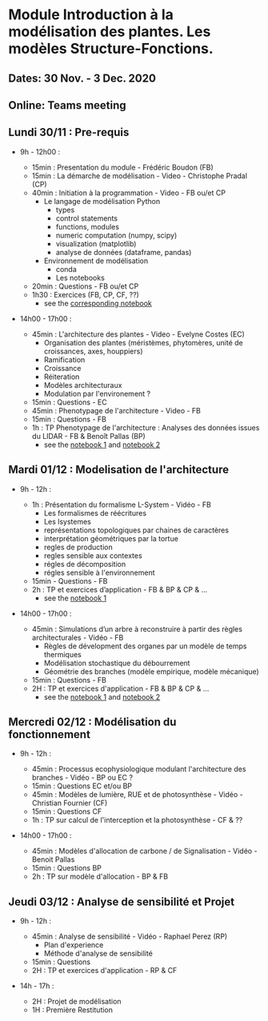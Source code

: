 # Module Introduction à la modélisation des plantes. Les modèles Structure-Fonctions.
## Dates: 30 Nov. - 3 Dec. 2020

## Online: Teams meeting

## Lundi 30/11 : Pre-requis

* 9h - 12h00 : 
   - 15min : Presentation du module - Frédéric Boudon (FB)
   - 15min : La démarche de modélisation - Video - Christophe Pradal (CP)
   - 40min : Initiation à la programmation - Video - FB ou/et CP
      - Le langage de modélisation Python
         - types
         - control statements
         - functions, modules
         - numeric computation (numpy, scipy)
         - visualization (matplotlib)
         - analyse de données (dataframe, pandas)
      - Environnement de modélisation
         - conda
         - Les notebooks
    - 20min : Questions - FB ou/et CP
    - 1h30 : Exercices (FB, CP, CF, ??)
         - see the [corresponding notebook](https://nbviewer.jupyter.org/github/openalea-training/hbma312_training/blob/master/python/Python%20lecture.ipynb)

* 14h00 - 17h00 : 
    - 45min : L'architecture des plantes - Video - Evelyne Costes (EC)
         - Organisation des plantes (méristèmes, phytomères, unité de croissances, axes, houppiers)
         - Ramification
         - Croissance
         - Réiteration
         - Modèles architecturaux
         - Modulation par l'environement ?
    - 15min : Questions - EC
    - 45min : Phenotypage de l'architecture - Video - FB
    - 15min : Questions - FB
    - 1h : TP Phenotypage de l'architecture : Analyses des données issues du LIDAR - FB & Benoît Pallas (BP)
         - see the [notebook 1](https://nbviewer.jupyter.org/github/openalea-training/hbma312_training/blob/master/laserreconstruction/Reconstruction%20from%20laser%20scans.ipynb) and [notebook 2](https://nbviewer.jupyter.org/github/openalea-training/hbma312_training/blob/master/laserreconstruction/Analysis%20of%20laser%20scans.ipynb)
         
## Mardi 01/12 : Modelisation de l'architecture

* 9h - 12h : 
   - 1h : Présentation du formalisme L-System - Vidéo - FB
      - Les formalismes de réécritures
      - Les lsystemes
      - représentations topologiques par chaines de caractères
      - interprétation géométriques par la tortue
      - regles de production
      - regles sensible aux contextes
      - régles de décomposition
      - régles sensible à l'environnement
   - 15min - Questions - FB
   - 2h : TP et exercices d’application - FB & BP & CP & ...
      - see the [notebook 1](https://nbviewer.jupyter.org/github/openalea-training/hbma312_training/blob/master/simulation/L-systems.ipynb)
   
* 14h00 - 17h00 : 
   - 45min : Simulations d’un arbre à reconstruire à partir des règles architecturales - Vidéo - FB
      - Règles de dévelopment des organes par un modèle de temps thermiques
      - Modélisation stochastique du débourrement
      - Géométrie des branches (modèle empirique, modèle mécanique)
   - 15min : Questions - FB
   - 2H : TP et exercices d'application - FB & BP & CP & ...
      - see the [notebook 1](https://nbviewer.jupyter.org/github/openalea-training/hbma312_training/blob/master/simulation/Apple%20Tree%20Simulation%20-%20Organs.ipynb) and [notebook 2](https://nbviewer.jupyter.org/github/openalea-training/hbma312_training/blob/master/simulation/Apple%20Tree%20Simulation%20-%20Architecture.ipynb)

## Mercredi 02/12 : Modélisation du fonctionnement

* 9h - 12h : 
   - 45min : Processus ecophysiologique modulant l'architecture des branches - Vidéo - BP ou EC ?
   - 15min : Questions EC et/ou BP
   - 45min : Modèles de lumière, RUE et de photosynthèse - Vidéo - Christian Fournier (CF)
   - 15min : Questions CF
   - 1h : TP sur calcul de l'interception et la photosynthèse - CF & ??

* 14h00 - 17h00 : 
   - 45min : Modèles d'allocation de carbone / de Signalisation - Vidéo - Benoit Pallas
   - 15min : Questions BP
   - 2h : TP sur modèle d'allocation - BP & FB

## Jeudi 03/12 : Analyse de sensibilité et Projet

* 9h - 12h :
   - 45min : Analyse de sensibilité - Vidéo - Raphael Perez (RP)
     - Plan d'experience
     - Méthode d'analyse de sensibilité
   - 15min : Questions
   - 2H : TP et exercices d'application  - RP & CF

* 14h - 17h : 
   - 2H : Projet de modélisation
   - 1H : Première Restitution


